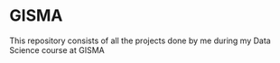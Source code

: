 # GISMA
This repository consists of all the projects done by me during my Data Science course at GISMA
